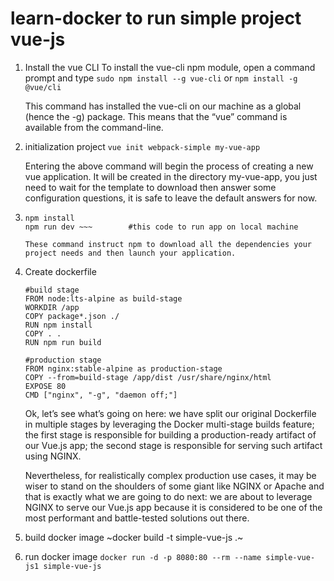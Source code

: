 # learn-docker to run simple project vue-js

1.  Install the vue CLI
    To install the vue-cli npm module, open a command prompt and type ```sudo npm install --g vue-cli``` or ```npm install -g @vue/cli```

    This command has installed the vue-cli on our machine as a global (hence the -g) package. This means that the “vue” command is available from the command-line. 

2.  initialization project
    ```vue init webpack-simple my-vue-app```

    Entering the above command will begin the process of creating a new vue application. It will be created in the directory my-vue-app, you just need to wait for the template to download then answer some configuration questions, it is safe to leave the default answers for now.

3.  ~~~ cd my-vue-app
    npm install
    npm run dev ~~~        #this code to run app on local machine

    These command instruct npm to download all the dependencies your project needs and then launch your application. 

4.  Create dockerfile
    ~~~ 
    #build stage
    FROM node:lts-alpine as build-stage
    WORKDIR /app
    COPY package*.json ./
    RUN npm install
    COPY . .
    RUN npm run build

    #production stage
    FROM nginx:stable-alpine as production-stage
    COPY --from=build-stage /app/dist /usr/share/nginx/html
    EXPOSE 80
    CMD ["nginx", "-g", "daemon off;"] 
    ~~~
    Ok, let’s see what’s going on here:
    we have split our original Dockerfile in multiple stages by leveraging the Docker multi-stage builds feature;
    the first stage is responsible for building a production-ready artifact of our Vue.js app;
    the second stage is responsible for serving such artifact using NGINX.

    Nevertheless, for realistically complex production use cases, it may be wiser to stand on the shoulders of some giant like NGINX or Apache and that is exactly what we are going to do next: we are about to leverage NGINX to serve our Vue.js app because it is considered to be one of the most performant and battle-tested solutions out there.

5.  build docker image
    ~docker build -t simple-vue-js .~

6.  run docker image 
    `docker run -d -p 8080:80 --rm --name simple-vue-js1 simple-vue-js`
